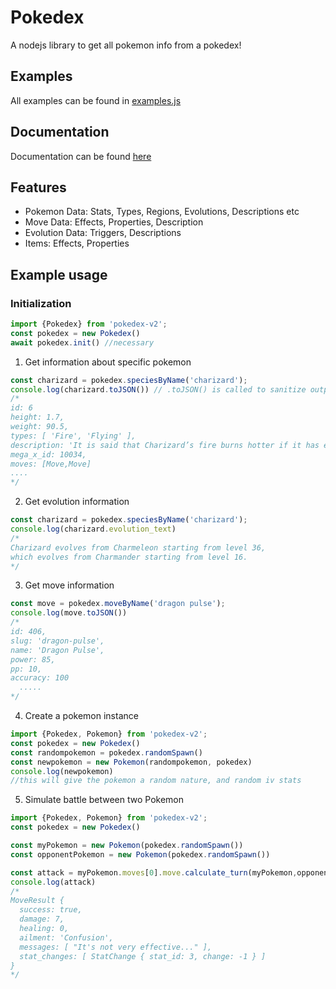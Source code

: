 # Pokedex
A nodejs library to get all pokemon info from a pokedex!

## Examples
All examples can be found in [examples.js](https://github.com/scaranaraa/pokedex/blob/main/examples.js)

## Documentation 
Documentation can be found [here](https://scaranaraa.github.io/pokedex/)

## Features
- Pokemon Data: Stats, Types, Regions, Evolutions, Descriptions etc
- Move Data: Effects, Properties, Description
- Evolution Data: Triggers, Descriptions
- Items: Effects, Properties

## Example usage
### Initialization 
```js
import {Pokedex} from 'pokedex-v2';
const pokedex = new Pokedex()
await pokedex.init() //necessary
```

1. Get information about specific pokemon
```js
const charizard = pokedex.speciesByName('charizard');
console.log(charizard.toJSON()) // .toJSON() is called to sanitize output
/*
id: 6
height: 1.7,
weight: 90.5,
types: [ 'Fire', 'Flying' ],
description: 'It is said that Charizard’s fire burns hotter if it has experienced harsh battles.',
mega_x_id: 10034,
moves: [Move,Move]
....
*/
```

2. Get evolution information
```js
const charizard = pokedex.speciesByName('charizard');
console.log(charizard.evolution_text)
/*
Charizard evolves from Charmeleon starting from level 36, 
which evolves from Charmander starting from level 16.
*/
```

3. Get move information
```js
const move = pokedex.moveByName('dragon pulse');
console.log(move.toJSON())
/*
id: 406,
slug: 'dragon-pulse',
name: 'Dragon Pulse',
power: 85,
pp: 10,
accuracy: 100
  .....
*/
```

4. Create a pokemon instance
```js
import {Pokedex, Pokemon} from 'pokedex-v2';
const pokedex = new Pokedex()
const randompokemon = pokedex.randomSpawn()
const newpokemon = new Pokemon(randompokemon, pokedex) 
console.log(newpokemon)
//this will give the pokemon a random nature, and random iv stats
```

5. Simulate battle between two Pokemon
```js
import {Pokedex, Pokemon} from 'pokedex-v2';
const pokedex = new Pokedex()

const myPokemon = new Pokemon(pokedex.randomSpawn())
const opponentPokemon = new Pokemon(pokedex.randomSpawn())

const attack = myPokemon.moves[0].move.calculate_turn(myPokemon,opponentPokemon)
console.log(attack)
/*
MoveResult {
  success: true,
  damage: 7,
  healing: 0,
  ailment: 'Confusion',
  messages: [ "It's not very effective..." ],
  stat_changes: [ StatChange { stat_id: 3, change: -1 } ]
}
*/
```
